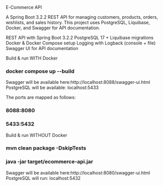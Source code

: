 E-Commerce API

A Spring Boot 3.2.2 REST API for managing customers, products, orders, wishlists, and sales history.
This project uses PostgreSQL, Liquibase, Docker, and Swagger for API documentation.

REST API with Spring Boot 3.2.2
PostgreSQL 17 + Liquibase migrations
Docker & Docker Compose setup
Logging with Logback (console + file)
Swagger UI for API documentation


Build & run WITH Docker

### docker compose up --build
Swagger will be available here:http://localhost:8088/swagger-ui.html
PostgreSQL will be available: localhost:5433

The ports are mapped as follows:
### 8088:8080
### 5433:5432


Build & run WITHOUT Docker

### mvn clean package -DskipTests
### java -jar target/ecommerce-api.jar
Swagger will be available here:http://localhost:8080/swagger-ui.html
PostgreSQL will run: localhost:5432




